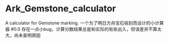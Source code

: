# Ark_Gemstone_calculator
A calculator for Gemstone marking.
一个为了明日方舟宝石铭刻而设计的小计算器
#0.0 存在一点小bug，计算分数结果总是和实际的有些出入，但误差并不算太大，尚未查明原因
